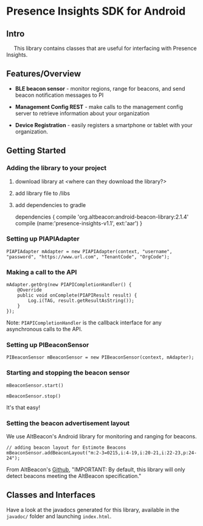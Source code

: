 # Presence Insights SDK for Android

## Intro

&nbsp;&nbsp;&nbsp;&nbsp;
This library contains classes that are useful for interfacing with Presence Insights.

## Features/Overview

* **BLE beacon sensor** - monitor regions, range for beacons, and send beacon notification messages to PI


* **Management Config REST** - make calls to the management config server to retrieve information about your organization


* **Device Registration** - easily registers a smartphone or tablet with your organization.


## Getting Started

### Adding the library to your project

1. download library at <where can they download the library?>

2. add library file to /libs

3. add dependencies to gradle

    dependencies {
        compile 'org.altbeacon:android-beacon-library:2.1.4'
        compile (name:'presence-insights-v1.1', ext:'aar')
    }

### Setting up PIAPIAdapter

    PIAPIAdapter mAdapter = new PIAPIAdapter(context, "username", "password", "https://www.url.com", "TenantCode", "OrgCode");
                                             
### Making a call to the API

    mAdapter.getOrg(new PIAPICompletionHandler() {
        @Override
        public void onComplete(PIAPIResult result) {
            Log.i(TAG, result.getResultAsString());
        }
    });

Note: `PIAPICompletionHandler` is the callback interface for any asynchronous calls to the API.
    
### Setting up PIBeaconSensor

    PIBeaconSensor mBeaconSensor = new PIBeaconSensor(context, mAdapter);

    
### Starting and stopping the beacon sensor

    mBeaconSensor.start()
    
    mBeaconSensor.stop()
    
It's that easy!

### Setting the beacon advertisement layout
We use AltBeacon's Android library for monitoring and ranging for beacons.  

    // adding beacon layout for Estimote Beacons
    mBeaconSensor.addBeaconLayout("m:2-3=0215,i:4-19,i:20-21,i:22-23,p:24-24");
    
From AltBeacon's [Github](https://github.com/AltBeacon/android-beacon-library), "IMPORTANT: By default, this library will only detect beacons meeting the AltBeacon specification."


## Classes and Interfaces

Have a look at the javadocs generated for this library, available in the `javadoc/` folder and launching `index.html`.
